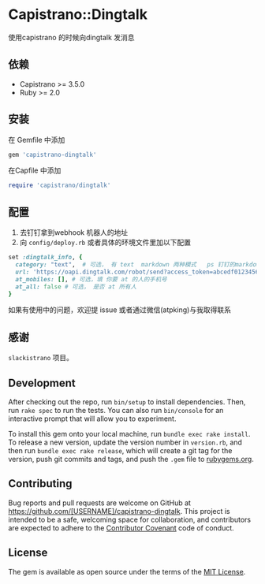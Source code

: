 # Capistrano::Dingtalk

使用capistrano 的时候向dingtalk 发消息

## 依赖

- Capistrano >= 3.5.0
- Ruby >= 2.0


## 安装

在 Gemfile 中添加

```ruby
gem 'capistrano-dingtalk'
```

在Capfile 中添加

 ```ruby
 require 'capistrano/dingtalk'
 ```

## 配置

1. 去钉钉拿到webhook 机器人的地址
2. 向 `config/deploy.rb` 或者具体的环境文件里加以下配置

```ruby
set :dingtalk_info, {
  category: "text",  # 可选， 有 text  markdown 两种模式   ps 钉钉的markdown 好像只对手机端有效（2017年05月05日）
  url: 'https://oapi.dingtalk.com/robot/send?access_token=abcedf012345678', # 换成你的webhook 地址
  at_mobiles: [], # 可选，填 你要 at 的人的手机号
  at_all: false # 可选， 是否 at 所有人
}
```

如果有使用中的问题，欢迎提 issue 或者通过微信(atpking)与我取得联系

## 感谢

 `slackistrano` 项目。

## Development

After checking out the repo, run `bin/setup` to install dependencies. Then, run `rake spec` to run the tests. You can also run `bin/console` for an interactive prompt that will allow you to experiment.

To install this gem onto your local machine, run `bundle exec rake install`. To release a new version, update the version number in `version.rb`, and then run `bundle exec rake release`, which will create a git tag for the version, push git commits and tags, and push the `.gem` file to [rubygems.org](https://rubygems.org).

## Contributing

Bug reports and pull requests are welcome on GitHub at https://github.com/[USERNAME]/capistrano-dingtalk. This project is intended to be a safe, welcoming space for collaboration, and contributors are expected to adhere to the [Contributor Covenant](http://contributor-covenant.org) code of conduct.


## License

The gem is available as open source under the terms of the [MIT License](http://opensource.org/licenses/MIT).
